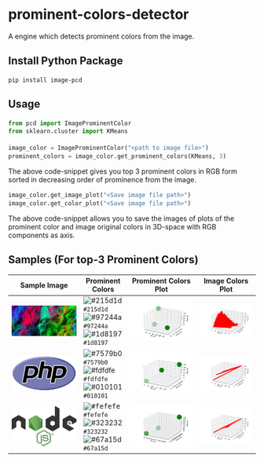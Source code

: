 # prominent-colors-detector
A engine which detects prominent colors from the image.

## Install Python Package
```
pip install image-pcd
```

## Usage

```python
from pcd import ImageProminentColor
from sklearn.cluster import KMeans

image_color = ImageProminentColor("<path to image file>")
prominent_colors = image_color.get_prominent_colors(KMeans, 3)
```
The above code-snippet gives you top 3 prominent colors in RGB form sorted in decreasing order of prominence from the image.

```python
image_color.get_image_plot("<Save image file path>")
image_color.get_color_plot("<Save image file path>")
```
The above code-snippet allows you to save the images of plots of the prominent color and image original colors in 3D-space with RGB components as axis.

## Samples (For top-3 Prominent Colors)
| Sample Image | Prominent Colors | Prominent Colors Plot | Image Colors Plot |
| ------------ | ---------------- | -------------------- | ---------------- |
| <kbd>![colorful](./images/colorful.jpg)</kbd> | ![#215d1d](https://via.placeholder.com/15/215d1d/000000?text=+) `#215d1d` <br/> ![#97244a](https://via.placeholder.com/15/97244a/000000?text=+) `#97244a` <br/> ![#1d8197](https://via.placeholder.com/15/1d8197/000000?text=+) `#1d8197` | ![colorful_color](./images/colorful_color.png) | ![colorful_image](./images/colorful_image.png) |
| <kbd>![php](./images/php.png)</kbd> | ![#7579b0](https://via.placeholder.com/15/7579b0/000000?text=+) `#7579b0` <br/> ![#fdfdfe](https://via.placeholder.com/15/fdfdfe/000000?text=+) `#fdfdfe` <br/> ![#010101](https://via.placeholder.com/15/010101/000000?text=+) `#010101` | ![php_color](./images/php_color.png) | ![php_image](./images/php_image.png) |
| ![nodejs](./images/nodejs.png) | <kbd>![#fefefe](https://via.placeholder.com/15/fefefe/000000?text=+)</kbd>`#fefefe` <br/> ![#323232](https://via.placeholder.com/15/323232/000000?text=+) `#323232` <br/> ![#67a15d](https://via.placeholder.com/15/67a15d/000000?text=+) `#67a15d`  | <kbd>![nodejs_color](./images/nodejs_color.png)</kbd> | ![nodejs_image](./images/nodejs_image.png) |